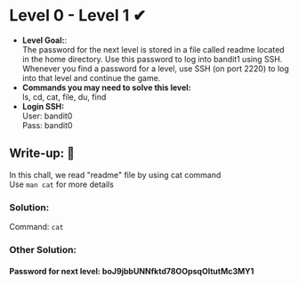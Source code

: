 # Level 0 - Level 1 ✔
- **Level Goal:**:<br>
The password for the next level is stored in a file called readme located in the home directory. Use this password to log into bandit1 using SSH. Whenever you find a password for a level, use SSH (on port 2220) to log into that level and continue the game.<br>
- **Commands you may need to solve this level:**<br>
ls, cd, cat, file, du, find<br>
- **Login SSH:**<br>
User: bandit0<br>
Pass: bandit0<br>
## Write-up: 📝<br>
In this chall, we read "readme" file by using cat command<br>
Use `man cat` for more details<br>
### Solution:<br>
Command: `cat`<br>
### Other Solution:<br>
#### Password for next level: boJ9jbbUNNfktd78OOpsqOltutMc3MY1
